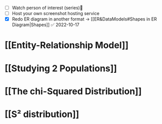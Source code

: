 
- [ ] Watch person of interest (series)🔼 
- [ ] Host your own screenshot hosting service
- [x] Redo ER diagram in another format -> [[ER&DataModels#Shapes in ER Diagram|Shapes]] ✅ 2022-10-17

# [[Entity-Relationship Model]]
# [[Studying 2 Populations]]
# [[The chi-Squared Distribution]]  
# [[S² distribution]]
